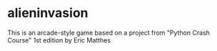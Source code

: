 # alieninvasion
This is an arcade-style game based on a project from "Python Crash Course" 1st edition by Eric Matthes
